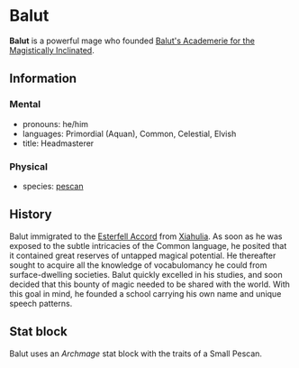 # Balut

**Balut** is a powerful mage who founded [Balut's Academerie for the Magistically Inclinated](../).

## Information

### Mental

- pronouns: he/him
- languages: Primordial (Aquan), Common, Celestial, Elvish
- title: Headmasterer

### Physical

- species: [pescan](../../../../ch-5-character-options/species/pescan/)

## History

Balut immigrated to the [Esterfell Accord](../../../societies/esterfell-accord/) from [Xiahulia](../../../societies/xiahulia.md). As soon as he was exposed to the subtle intricacies of the Common language, he posited that it contained great reserves of untapped magical potential. He thereafter sought to acquire all the knowledge of vocabulomancy he could from surface-dwelling societies. Balut quickly excelled in his studies, and soon decided that this bounty of magic needed to be shared with the world. With this goal in mind, he founded a school carrying his own name and unique speech patterns.

## Stat block

Balut uses an _Archmage_ stat block with the traits of a Small Pescan.
